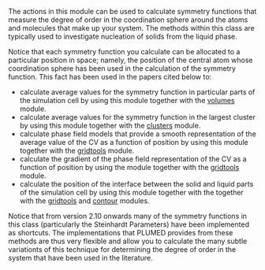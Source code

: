 The actions in this module can be used to calculate symmetry functions that measure the degree of order in the coordination sphere around
the atoms and molecules that make up your system.  The methods within this class are typically used to investigate nucleation of solids 
from the liquid phase.

Notice that each symmetry function you calculate can be allocated to a particular position in space; namely, the position of the central atom whose 
coordination sphere has been used in the calculation of the symmetry function.  This fact has been used in the papers cited below to:

- calculate average values for the symmetry function in particular parts of the simulation cell by using this module together with the [volumes](module_volumes.md) module.
- calculate average values for the symmetry function in the largest cluster by using this module together with the [clusters](module_clusters.md) module.
- calculate phase field models that provide a smooth representation of the average value of the CV as a function of position by using this module together with the [gridtools](module_gridtools.md) module.
- calculate the gradient of the phase field representation of the CV as a function of position by using the module together with the [gridtools](module_gridtools.md) module.
- calculate the position of the interface between the solid and liquid parts of the simulation cell by using this module together with the together with the [gridtools](module_gridtools.md) and [contour](module_contour.md) modules.

Notice that from version 2.10 onwards many of the symmetry functions in this class (particularly the Steinhardt Parameters) have been implemented as shortcuts. The
implementations that PLUMED provides from these methods are thus very flexible and allow you to calculate the many subtle variationts of this technique for determining the 
degree of order in the system that have been used in the literature.   
